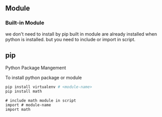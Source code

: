 ## Module

### Built-in Module 
we don't need to install by pip
built in module are already installed when python is installed.
but you need to include or import in script.

## pip 

Python Package Mangement

To install python package or module

```bash
pip install virtualenv # <module-name>
pip install math
```

```
# include math module in script
import # module-name
import math
```
